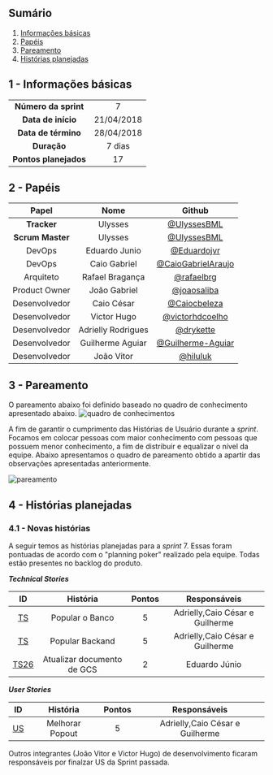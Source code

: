 ## Sumário

1. [Informações básicas](#1---informações-básicas)
1. [Papéis](#2---papéis)
1. [Pareamento](#3---pareamento)
1. [Histórias planejadas](#4---histórias-planejadas)


## 1 - Informações básicas

| | |
|:--:|:--:|
|**Número da sprint**|7|
|**Data de início**|21/04/2018|
|**Data de término**|28/04/2018|
|**Duração**|7 dias|
|**Pontos planejados**|17|

## 2 - Papéis

|Papel|Nome|Github|
|:---:|:--:|:--:|
|**Tracker**|Ulysses|[@UlyssesBML]()|
|**Scrum Master**|Ulysses|[@UlyssesBML]()|
|DevOps|Eduardo Junio|[@Eduardojvr](https://github.com/Eduardojvr)|
|DevOps|Caio Gabriel|[@CaioGabrielAraujo]()|
|Arquiteto|Rafael Bragança|[@rafaelbrg](https://github.com/rafaelbrg)|
|Product Owner|João Gabriel|[@joaosaliba]()|
|Desenvolvedor|Caio César|[@Caiocbeleza]()|
|Desenvolvedor|Victor Hugo|[@victorhdcoelho]()|
|Desenvolvedor|Adrielly Rodrigues|[@drykette]()|
|Desenvolvedor|Guilherme Aguiar|[@Guilherme-Aguiar]()|
|Desenvolvedor|João Vitor|[@hiluluk]()|

## 3 - Pareamento

O pareamento abaixo foi definido baseado no quadro de conhecimento apresentado abaixo.
![quadro de conhecimentos](https://github.com/fga-gpp-mds/2018.1_Gerencia_mais/blob/is147_Sprint_7/docs/documentos/imagens/Sprint7/conhecimento_s7.png) 

A fim de garantir o cumprimento das Histórias de Usuário durante a *sprint*. Focamos em colocar pessoas com maior conhecimento com pessoas que possuem menor conhecimento, a fim de distribuir e equalizar o nível da equipe. Abaixo apresentamos o quadro de pareamento obtido a apartir das observações apresentadas anteriormente.

![pareamento](https://github.com/fga-gpp-mds/2018.1_Gerencia_mais/blob/is147_Sprint_7/docs/documentos/imagens/Sprint7/pareamento_s6.png)

## 4 - Histórias planejadas

### 4.1 - Novas histórias

A seguir temos as histórias planejadas para a *sprint* 7. Essas foram pontuadas de acordo com o "planning poker" realizado pela equipe. Todas estão presentes no backlog do produto.

  ***Technical Stories***

|ID|História|Pontos|Responsáveis|
|:-:|:-----:|:----:|:----------:|
|[TS](https://github.com/fga-gpp-mds/2018.1_gerencia_mais/issues/137)|Popular o Banco|5|Adrielly,Caio César e Guilherme|
|[TS](https://github.com/fga-gpp-mds/2018.1_Gerencia_mais/pull/141)|Popular Backand|5|Adrielly,Caio César e Guilherme|
|[TS26](https://github.com/fga-gpp-mds/2018.1_gerencia_mais/issues/142)|Atualizar documento de GCS|2|Eduardo Júnio|

  ***User Stories***

|ID|História|Pontos|Responsáveis|
|:-:|:-----:|:----:|:----------:|
|[US](https://github.com/fga-gpp-mds/2018.1_gerencia_mais/issues/135)| Melhorar Popout|5|Adrielly,Caio César e Guilherme|

Outros integrantes (João Vitor e Victor Hugo) de desenvolvimento ficaram responsáveis por finalzar US da Sprint passada.